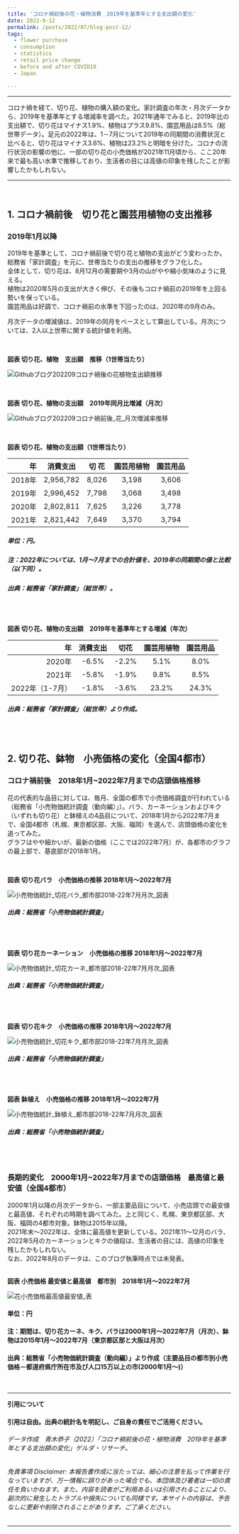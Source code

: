 ```yaml
---
title: 'コロナ禍前後の花・植物消費　2019年を基準年とする支出額の変化'  
date: 2022-9-12
permalink: /posts/2022/07/blog-post-12/
tags:
  - flower purchase
  - consumption
  - statistics
  - retail price change
  - before and after COVID19
  - Japan  

---
```

___
コロナ禍を経て、切り花、植物の購入額の変化。家計調査の年次・月次データから、2019年を基準年とする増減率を調べた。2021年通年でみると、2019年比の支出額で、切り花はマイナス1.9%、植物はプラス9.8%、園芸用品は8.5%（総世帯データ）。足元の2022年は、1－7月について2019年の同期間の消費状況と比べると、切り花はマイナス3.6%、植物は23.2%と明暗を分けた。コロナの流行状況の影響の他に、一部の切り花の小売価格が2021年11月頃から、ここ20年来で最も高い水準で推移しており、生活者の目には高値の印象を残したことが影響したかもしれない。  

***

<br>

## 1. コロナ禍前後　切り花と園芸用植物の支出推移
### 2019年1月以降
2019年を基準として、コロナ禍前後で切り花と植物の支出がどう変わったか。
総務省「家計調査」を元に、世帯当たりの支出の推移をグラフ化した。  
全体として、切り花は、8月12月の需要期や3月の山がやや縮小気味のように見える。  
植物は2020年5月の支出が大きく伸び、その後もコロナ禍前の2019年を上回る勢いを保っている。  
園芸用品は好調で、コロナ禍前の水準を下回ったのは、2020年の9月のみ。  

月次データの増減値は、2019年の同月をベースとして算出している。月次については、2人以上世帯に関する統計値を利用。  

<br>

**図表 切り花、植物　支出額　推移（1世帯当たり）**  

![Githubブログ202209コロナ禍後の花植物支出額推移](https://user-images.githubusercontent.com/90994591/189792870-85828400-3350-469c-bc24-68bc7d4709b5.JPG)

<br>

**図表 切り花、植物の支出額　2019年同月比増減（月次）** 

![Githubブログ202209コロナ禍前後_花_月次増減率推移](https://user-images.githubusercontent.com/90994591/189793022-ba5816e9-2ae0-4480-a580-7a6a6f44e57c.JPG)

<br>

**図表 切り花、植物の支出額（1世帯当たり）**  
				
|年	|消費支出	| 切 花	| 園芸用植物 | 園芸用品 |
|---:|:---:|:---:|:---:|:---:|
|2018年	| 2,956,782	| 8,026	| 3,198	| 3,606 |
|2019年	| 2,996,452	| 7,798	| 3,068	| 3,498 |
|2020年	| 2,802,811	| 7,625	| 3,226	| 3,778 |
|2021年	| 2,821,442	| 7,649	| 3,370	| 3,794 |

##### 単位：円。
##### 注：2022年については、1月～7月までの合計値を、2019年の同期間の値と比較（以下同）。  
##### 出典：総務省「家計調査」（総世帯）。  
<br>
<br>

**図表 切り花、植物の支出額　2019年を基準年とする増減（年次）**  
				
|年	|消費支出	| 切花	| 園芸用植物 | 園芸用品 |
|---:|:---:|:---:|:---:|:---:|
|2020年	|-6.5%	| -2.2%	| 5.1%	| 8.0% |
|2021年	|-5.8%	| -1.9%	|9.8% |	8.5% |
|2022年（1-7月）| -1.8% | -3.6% | 23.2% | 24.3% |

#####  出典：総務省「家計調査」（総世帯）より作成。  

<br>
<br>
  

## 2. 切り花、鉢物　小売価格の変化（全国4都市）
### コロナ禍前後　2018年1月~2022年7月までの店頭価格推移
花の代表的な品目に対しては、毎月、全国の都市で小売価格調査が行われている（総務省「小売物価統計調査（動向編）」）。バラ、カーネーションおよびキク（いずれも切り花）と鉢植えの4品目について、2018年1月から2022年7月まで、全国4都市（札幌、東京都区部、大阪、福岡）を選んで、店頭価格の変化を追ってみた。  
グラフはやや細かいが、最新の価格（ここでは2022年7月）が、各都市のグラフの最上部で、基底部が2018年1月。  

<br>

**図表 切り花バラ　小売価格の推移 2018年1月～2022年7月** 

![小売物価統計_切花バラ_都市部2018-22年7月月次_図表](https://user-images.githubusercontent.com/90994591/189793310-0a7488cc-0c00-41b8-a1e2-5817661ee2b8.png)

##### 出典：総務省「小売物価統計調査」

<br>
<br>

**図表 切り花カーネーション　小売価格の推移 2018年1月～2022年7月** 

![小売物価統計_切花カーネ_都市部2018-22年7月月次_図表](https://user-images.githubusercontent.com/90994591/189793357-60c85058-1e15-461d-b388-8ddce9c0586e.png)

##### 出典：総務省「小売物価統計調査」

<br>
<br>

**図表 切り花キク　小売価格の推移 2018年1月～2022年7月** 

![小売物価統計_切花キク_都市部2018-22年7月月次_図表](https://user-images.githubusercontent.com/90994591/189793378-3c57bdc0-7739-4917-97cf-89c2443adf7e.png)

##### 出典：総務省「小売物価統計調査」

<br>
<br>

**図表 鉢植え　小売価格の推移 2018年1月～2022年7月** 

![小売物価統計_鉢植え_都市部2018-22年7月月次_図表](https://user-images.githubusercontent.com/90994591/189793419-a510dd75-f6d8-467a-8ca6-a5d2458fadd8.png)

##### 出典：総務省「小売物価統計調査」

<br>
<br>

### 長期的変化　2000年1月~2022年7月までの店頭価格　最高値と最安値（全国4都市）
2000年1月以降の月次データから、一部主要品目について、小売店頭での最安値と最高値、それぞれの時期を調べてみた。上と同じく、札幌、東京都区部、大阪、福岡の4都市対象。鉢物は2015年以降。  
2021年末～2022年は、全体に最高値を更新している。2021年11～12月のバラ、2022年5月のカーネーションとキクの値段は、生活者の目には、高値の印象を残したかもしれない。  
なお、2022年8月のデータは、このブログ執筆時点では未発表。  
<br>


**図表 小売価格 最安値と最高値　都市別　2018年1月～2022年7月**

![花小売価格最高値最安値_表](https://user-images.githubusercontent.com/90994591/189793453-2a71d67d-5176-4456-bb0f-9947443b47ea.JPG)

#### 単位：円								
#### 注：期間は、切り花カーネ、キク、バラは2000年1月～2022年7月（月次）、鉢物は2015年1月～2022年7月（東京都区部と大阪は月次）								
#### 出典：総務省「小売物価統計調査（動向編）」より作成（主要品目の都市別小売価格－都道府県庁所在市及び人口15万以上の市(2000年1月～)）								
<br>


***

**引用について**  
#### 引用は自由。出典の統計名を明記し、ご自身の責任でご活用ください。  
###### データ作成　青木恭子（2022）「コロナ禍前後の花・植物消費　2019年を基準年とする支出額の変化」ゲルダ・リサーチ。  
###### 免責事項 Disclaimer: 本報告書作成に当たっては、細心の注意を払って作業を行なっていますが、万一情報に誤りがあった場合でも、本団体及び著者は一切の責任を負いかねます。また、内容を読者がご利用あるいは引用されることにより、副次的に発生したトラブルや損失についても同様です。本サイトの内容は、予告なしに更新や削除されることがあります。ご了承ください。  
___

